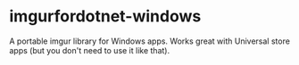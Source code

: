 imgurfordotnet-windows
======================

A portable imgur library for Windows apps.  Works great with Universal store apps (but you don't need to use it like that).  
